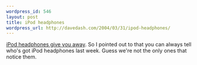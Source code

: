 ```yaml
--- 
wordpress_id: 546
layout: post
title: iPod headphones
wordpress_url: http://davedash.com/2004/03/31/ipod-headphones/
---
```

<a href="http://www.macnn.com/news/24028">iPod headphones give you away</a>.  So I pointed out to  that you can always tell who's got iPod headphones last week.  Guess we're not the only ones that notice them.
